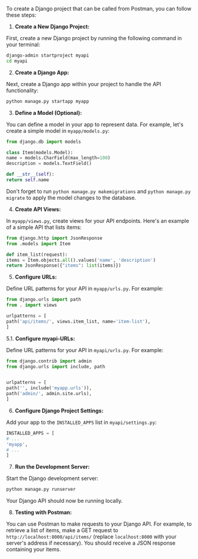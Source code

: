To create a Django project that can be called from Postman, you can follow these steps:

1. **Create a New Django Project:**

First, create a new Django project by running the following command in your terminal:

```bash
django-admin startproject myapi
cd myapi
```

2. **Create a Django App:**

Next, create a Django app within your project to handle the API functionality:

```bash
python manage.py startapp myapp
```

3. **Define a Model (Optional):**

You can define a model in your app to represent data. For example, let's create a simple model in `myapp/models.py`:

```python
from django.db import models

class Item(models.Model):
name = models.CharField(max_length=100)
description = models.TextField()

def __str__(self):
return self.name
```

Don't forget to run `python manage.py makemigrations` and `python manage.py migrate` to apply the model changes to the database.

4. **Create API Views:**

In `myapp/views.py`, create views for your API endpoints. Here's an example of a simple API that lists items:

```python
from django.http import JsonResponse
from .models import Item

def item_list(request):
items = Item.objects.all().values('name', 'description')
return JsonResponse({"items": list(items)})
```

5. **Configure URLs:**

Define URL patterns for your API in `myapp/urls.py`. For example:

```python
from django.urls import path
from . import views

urlpatterns = [
path('api/items/', views.item_list, name='item-list'),
]
```

5.1. **Configure myapi-URLs:**

Define URL patterns for your API in `myapi/urls.py`. For example:

```python
from django.contrib import admin
from django.urls import include, path


urlpatterns = [
path('', include('myapp.urls')),
path('admin/', admin.site.urls),
]
```


6. **Configure Django Project Settings:**

Add your app to the `INSTALLED_APPS` list in `myapi/settings.py`:

```python
INSTALLED_APPS = [
# ...
'myapp',
# ...
]
```

7. **Run the Development Server:**

Start the Django development server:

```bash
python manage.py runserver
```

Your Django API should now be running locally.

8. **Testing with Postman:**

You can use Postman to make requests to your Django API. For example, to retrieve a list of items, make a GET request to `http://localhost:8000/api/items/` (replace `localhost:8000` with your server's address if necessary). You should receive a JSON response containing your items.